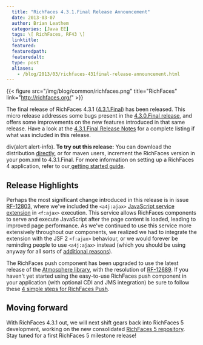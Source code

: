 ```yaml
---
  title: "RichFaces 4.3.1.Final Release Announcement"
  date: 2013-03-07
  author: Brian Leathem
  categories: [Java EE]
  tags: \[ RichFaces, RF43 \]
  linktitle:
  featured:
  featuredpath:
  featuredalt:
  type: post
  aliases:
    - /blog/2013/03/richfaces-431final-release-announcement.html
---
```


{{< figure src="/img/blog/common/richfaces.png" title="RichFaces" link="http://richfaces.org/" >}}

The final release of RichFaces 4.3.1 ([4.3.1.Final](https://issues.jboss.org/secure/ReleaseNote.jspa?projectId=12310341&version=12320558)) has been released. This micro release addresses some bugs present in the [4.3.0.Final release](http://www.bleathem.ca/blog/2013/02/richfaces-430final-release-announcement.html), and offers some improvements on the new features introduced in that same release. Have a look at the [4.3.1.Final Release Notes](https://issues.jboss.org/secure/ReleaseNote.jspa?projectId=12310341&version=12320558) for a complete listing if what was included in this release.

div(alert alert-info). **To try out this release:** You can download the distribution [directly](http://www.jboss.org/richfaces/download/stable), or for maven users, increment the RichFaces version in your pom.xml to 4.3.1.Final. For more information on setting up a RichFaces 4 application, refer to our<a href="http://community.jboss.org/wiki/GettingstartedwithRichFaces4x"> getting started guide</a>.

Release Highlights
------------------

Perhaps the most significant change introduced in this release is in issue [RF-12803](https://issues.jboss.org/browse/RF-12803), where we've included the `<a4j:ajax>` [JavaScript service extension](http://alexsmirnov.wordpress.com/2011/03/24/richfaces-javascript-service/) in `<f:ajax>` execution. This service allows RichFaces components to serve and execute JavaScript after the page content is loaded, leading to improved page performance. As we've continued to use this service more extensively throughout our components, we realized we had to integrate the extension with the JSF 2 `<f:ajax>` behaviour, or we would forever be reminding people to use `<a4j:ajax>` instead (which you should be using anyway for all sorts of [additional reasons](http://mkblog.exadel.com/2010/08/what-richfaces-a4jajax-adds-on-top-jsf-2-fajax-tag/)).

The RichFaces push component has been upgraded to use the latest release of the [Atmosphere library](http://async-io.org/), with the resolution of [RF-12689](https://issues.jboss.org/browse/RF-12689). If you haven't yet started using the easy-to-use RichFaces push component in your application (with optional CDI and JMS integration) be sure to follow these [4 simple steps for RichFaces Push](http://rik-ansikter.blogspot.ca/2012/02/configuring-richfaces-push-with-42.html).

Moving forward
--------------

With RichFaces 4.3.1 out, we will next shift gears back into RichFaces 5 development, working on the new consolidated [RichFaces 5 repository](https://github.com/richfaces/richfaces5). Stay tuned for a first RichFaces 5 milestone release!
